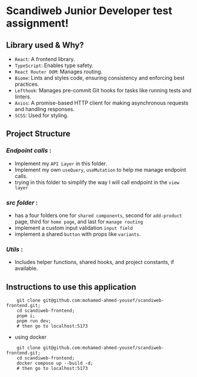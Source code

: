 # Scandiweb Junior Developer test assignment!

## Library used & Why?

- `React`: A frontend library.
- `TypeScript`: Enables type safety.
- `React Router DOM`: Manages routing.
- `Biome`: Lints and styles code, ensuring consistency and enforcing best practices.
- `Lefthook`: Manages pre-commit Git hooks for tasks like running tests and linters.
- `Axios`: A promise-based HTTP client for making asynchronous requests and handling responses.
- `SCSS`: Used for styling.

## Project Structure

### *Endpoint calls* :
- Implement my `API Layer` in this folder.
- Implement my own `useQuery`, `useMutation` to help me manage endpoint calls.
- trying in this folder to simplify the way I will call endpoint in the `view layer`

### *src folder* :
- has a four folders one for `shared components`, second for `add-product` page, third for `home page`, and last for `manage routing`
- implement a custom input validation `input field`
- implement a shared `button` with props like `variants`.

### *Utils* :
- Includes helper functions, shared hooks, and project constants, if available.

## Instructions to use this application

```shell
    git clone git@github.com:mohamed-ahmed-yousef/scandiweb-frontend.git;
    cd scandiweb-frontend;
    pnpm i;
    pnpm run dev;
    # then go to localhost:5173
```
- using docker
```shell
    git clone git@github.com:mohamed-ahmed-yousef/scandiweb-frontend.git;
    cd scandiweb-frontend;
    docker compose up --build -d;
    # then go to localhost:5173
```
